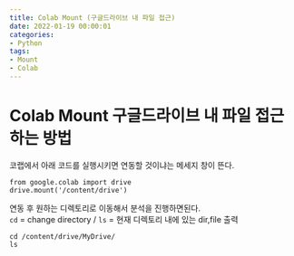 ```yaml
---
title: Colab Mount (구글드라이브 내 파일 접근)
date: 2022-01-19 00:00:01
categories:
- Python
tags:
- Mount
- Colab
---
```


# Colab Mount 구글드라이브 내 파일 접근하는 방법
코랩에서 아래 코드를 실행시키면 연동할 것이냐는 메세지 창이 뜬다. 
```
from google.colab import drive
drive.mount('/content/drive')
```

연동 후 원하는 디렉토리로 이동해서 분석을 진행하면된다. <br>`cd` = change directory / `ls` = 현재 디렉토리 내에 있는 dir,file 출력
```
cd /content/drive/MyDrive/
ls
```